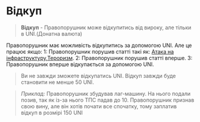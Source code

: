 # Відкуп

>**Відкуп** - Правопорушник може відкупитись від вироку, але тільки в UNI.(Донатна валюта)

Правопорушник має можливість відкупитись за допомогою UNI. Але це працює якщо:
1: Правопорушник порушив статті такі як: [Атака на інфраструктуру](Атака%20на%20інфраструктуру.md),[Тероризм](Тероризм.md).
2: Правопорушник порушив статті вперше.
3: Правопорушник вперше відкупається за допомогою UNI.

>Ви не завжди зможете відкупатись UNI. Відкуп завжди буде становити не менше 50 UNI.

>*Приклад:* Правопорушник збудував лаг-машину. На нього подали позив, так як із-за нього ТПС падав до 10. Правопорушник признав свою вину, але він хотів почати все спочатку, тому заплатив відкуп в розмірі 150 UNI